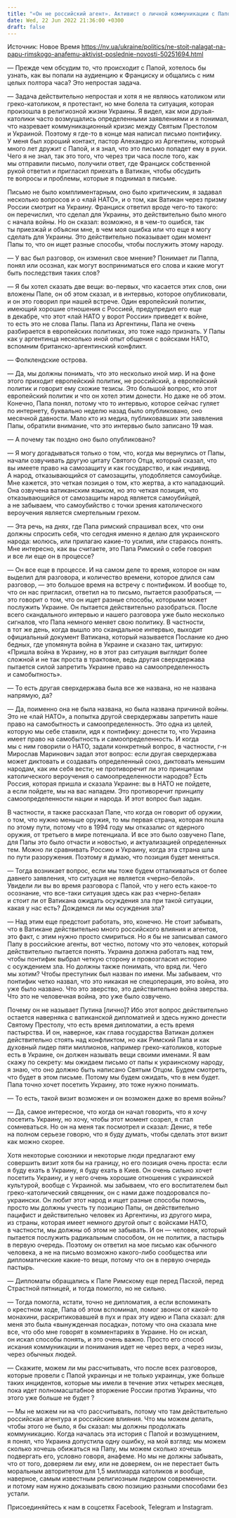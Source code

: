 ```yaml
---
title: "«Он не российский агент». Активист о личной коммуникации с Папой Римским и его позиции относительно войны РФ против Украины — интервью"
date: Wed, 22 Jun 2022 21:36:00 +0300
draft: false
---
```

Источник: Новое Время https://nv.ua/ukraine/politics/ne-stoit-nalagat-na-papu-rimskogo-anafemu-aktivist-poslednie-novosti-50251694.html


— Прежде чем обсудим то, что происходит с Папой, хотелось бы узнать, как вы попали на аудиенцию к Франциску и общались с ним целых полтора часа? Это непростая задача.

— Задача действительно непростая и хотя я не являюсь католиком или греко-католиком, я протестант, но мне болела та ситуация, которая произошла в религиозной жизни Украины. Я видел, как мои друзья-католики часто возмущались определенными заявлениями и я понимал, что назревает коммуникационный кризис между Святым Престолом и Украиной. Поэтому я где-то в конце мая написал письмо понтифику. У меня был хороший контакт, пастор Алехандро из Аргентины, который много лет дружит с Папой, и я знал, что это письмо попадет ему в руки. Чего я не знал, так это того, что через три часа после того, как мы отправили письмо, получили ответ, где Франциск собственной рукой ответил и пригласил приехать в Ватикан, чтобы обсудить те вопросы и проблемы, которые я поднимал в письме.

Письмо не было комплиментарным, оно было критическим, я задавал несколько вопросов и о «лай НАТО», и о том, как Ватикан через призму России смотрит на Украину. Франциск ответил вроде чего-то такого: он перечислил, что сделал для Украины, это действительно было много с начала войны. Но он сказал: возможно, я в чем-то ошибся, так ты приезжай и объясни мне, в чем моя ошибка или что еще я могу сделать для Украины. Это действительно показывает один момент Папы то, что он ищет разные способы, чтобы послужить этому народу.

— У вас был разговор, он изменил свое мнение? Понимает ли Паппа, понял или осознал, как могут восприниматься его слова и какие могут быть последствия таких слов?

— Я бы хотел сказать две вещи: во-первых, что касается этих слов, они вложены Папе, он об этом сказал, и в интервью, которое опубликовали, и он это говорил при нашей встрече. Один европейский политик, имеющий хорошие отношения с Россией, предупредил его еще в декабре, что этот «лай НАТО у ворот России» приведет к войне, то есть это не слова Папы. Папа из Аргентины, Папа не очень разбирается в европейских политиках, это тоже надо признать. У Папы как у аргентинца несколько иной опыт общения с войсками НАТО, вспомним британско-аргентинский конфликт.

— Фолклендские острова.

— Да, мы должны понимать, что это несколько иной мир. И на фоне этого приходит европейский политик, не российский, а европейский политик и говорит ему схожие тезисы. Это большой вопрос, кто этот европейский политик и что он хотел этим донести. Но даже не об этом. Конечно, Папа понял, потому что то интервью, которое сейчас гуляет по интернету, буквально неделю назад было опубликовано, оно месячной давности. Мало кто из медиа, публиковавших эти заявления Папы, обратили внимание, что это интервью было записано 19 мая.

— А почему так поздно оно было опубликовано?

— Я могу догадываться только о том, что, когда мы вернулись от Папы, начали озвучивать другую цитату Святого Отца, который сказал, что вы имеете право на самозащиту и как государство, и как индивид. А народ, отказывающийся от самозащиты, уподобляется самоубийце. Мне кажется, это четкая позиция о том, кто жертва, а кто нападающий. Она озвучена ватиканским языком, но это четкая позиция, что отказывающийся от самозащиты народ является самоубийцей, а не забываем, что самоубийство с точки зрения католического вероучения является смертельным грехом.

— Эта речь, на днях, где Папа римский спрашивал всех, что они должны спросить себя, что сегодня именно я делаю для украинского народа: молюсь, или прилагаю какие-то усилия, или стараюсь понять. Мне интересно, как вы считаете, это Папа Римский о себе говорил и все ли еще он в процессе?

— Он все еще в процессе. И на самом деле то время, которое он нам выделил для разговора, и количество времени, которое длился сам разговор, — это большое время на встречу с понтификом. И вообще то, что он нас пригласил, ответил на то письмо, пытается разобраться, — это говорит о том, что он ищет разные способы, которыми может послужить Украине. Он пытается действительно разобраться. После всего скандального интервью и нашего разговора уже было несколько сигналов, что Папа немного меняет свою политику. В частности, в тот же день, когда вышло это скандальное интервью, выходит официальный документ Ватикана, который называется Послание ко дню бедных, где упомянута война в Украине и сказано так, цитирую: «Пришла война в Украину, но в этот раз ситуация выглядит более сложной и не так проста в трактовке, ведь другая сверхдержава пытается силой запретить Украине право на самоопределенность и самобытность».

— То есть другая сверхдержава была все же названа, но не названа напрямую, да?

— Да, поименно она не была названа, но была названа причиной войны. Это не «лай НАТО», а попытка другой сверхдержавы запретить наше право на самобытность и самоопределенность. Это одна из целей, которую мы себе ставили, идя к понтифику: донести то, что Украина имеет право на самобытность и самоопределенность. И когда мы с ним говорили о НАТО, задали конкретный вопрос, в частности, г-н Мирослав Маринович задал этот вопрос: если другая сверхдержава может диктовать и создавать определенный союз, диктовать меньшим народам, как им себя вести; не противоречит ли это принципам католического вероучения о самоопределенности народов? Есть Россия, которая пришла и сказала Украине: вы в НАТО не пойдете, а если пойдете, мы на вас нападем. Это противоречит принципу самоопределенности нации и народа. И этот вопрос был задан.

В частности, я также рассказал Папе, что когда он говорит об оружии, о том, что нужно меньше оружия, то мы первая страна, которая пошла по этому пути, потому что в 1994 году мы отказалис от ядерного оружия, от третьего в мире потенциала. И все это было озвучено Папе, для Папы это было отчасти и новостью, и актуализацией определенных тем. Можно ли сравнивать Россию и Украину, когда эта страна шла по пути разоружения. Поэтому я думаю, что позиция будет меняться.

— Тогда возникает вопрос, если мы тоже будем отталкиваться от более давнего заявления, что ситуация не является «черно-белой». Увидели ли вы во время разговора с Папой, что у него есть какое-то осознание, что все-таки ситуация здесь как раз «черно-белая» и стоит ли от Ватикана ожидать осуждения зла при такой ситуации, какая у нас есть? Дождемся ли мы осуждения зла?

— Над этим еще предстоит работать, это, конечно. Не стоит забывать, что в Ватикане действительно много российского влияния и агентов, это факт, с этим нужно просто смириться. Но я бы не записывал самого Папу в российские агенты, вот честно, потому что это человек, который действительно пытается понять. Украина должна работать над тем, чтобы понтифик выбрал четкую сторону и провозгласил историю с осуждением зла. Но должны также понимать, что вряд ли. Чего мы хотим? Чтобы преступник был назван по имени. Мы забываем, что понтифик четко назвал, что это никакая не спецоперация, это война, это уже было названо. Что это зверство, это действительно война зверства. Что это не человечная война, это уже было озвучено.

Почему он не называет Путина [лично]? Ибо этот вопрос действительно остается наверняка с ватиканской дипломатией и здесь нужно донести Святому Престолу, что есть время дипломатии, а есть время пастырства. И он, наверное, как глава государства Ватикан должен действительно стоять над конфликтом, но как Римский Папа и как духовный лидер пяти миллионов, например греко-католиков, которые есть в Украине, он должен называть вещи своими именами. Я вам скажу по секрету: мы ожидаем письмо от папы к украинскому народу, я знаю, что оно должно быть написано Святым Отцом. Будем смотреть, что будет в этом письме. Потому мы будем ожидать, что в нем будет. Папа точно хочет посетить Украину, это тоже нужно понимать.

— То есть, такой визит возможен и он возможен даже во время войны?

— Да, самое интересное, что когда он начал говорить, что я хочу посетить Украину, но хочу, чтобы этот момент созрел, я стал сомневаться. Но он на меня так посмотрел и сказал: Денис, я тебе на полном серьезе говорю, что я буду думать, чтобы сделать этот визит как можно скорее.

Хотя некоторые союзники и некоторые люди предлагают ему совершить визит хотя бы на границу, но его позиция очень проста: если я буду ехать в Украину, я буду ехать в Киев. Он очень сильно хочет посетить Украину, и у него очень хорошие отношения с украинской культурой, вообще с Украиной. мы забываем, что его воспитателем был греко-католический священник, он с нами даже поздоровался по-украински. Он любит этот народ и ищет разные способы помочь, просто мы должны учесть ту позицию Папы, он действительно пацифист и действительно человек из Аргентины, из другого мира, из страны, которая имеет немного другой опыт с войсками НАТО, в частности, мы должны об этом не забывать. И он — человек, который пытается послужить радикальным способом, он не политик, а пастырь в первую очередь. Поэтому он ответил на мое письмо как обычного человека, а не на письмо возможно какого-либо сообщества или дипломатические какие-то вещи, потому что он в первую очередь пастырь.

— Дипломаты обращались к Папе Римскому еще перед Пасхой, перед Страстной пятницей, и тогда помогло, но не сильно.

— Тогда помогла, кстати, точно не дипломатия, а если вспоминать о крестном ходе, Папа об этом вспоминал, помог звонок от какой-то монахини, раскритиковавшей в пух и прах эту идею и Папа сказал: для меня это была «вынужденная посадка», потому что она сказала мне все, что обо мне говорят в комментариях в Украине. Но он искал, он искал способы понять, и это очень важно. Просто его способ искания коммуникации и понимания идет не через верх, а через низы, через обычных людей.

— Скажите, можем ли мы рассчитывать, что после всех разговоров, которые провели с Папой украинцы и не только украинцы, уже больше таких инцидентов, которые мы имели в течение этих четырех месяцев, пока идет полномасштабное вторжение России против Украины, что этого уже больше не будет ?

— Мы не можем ни на что рассчитывать, потому что там действительно российская агентура и российские влияния. Что мы можем делать, чтобы этого не было, я бы сказал: мы должны продолжать коммуникацию. Когда началась эта история с Папой и возмущением, я понял, что Украина допустила одну ошибку, на мой взгляд: мы можем сколько хочешь обижаться на Папу, мы можем сколько хочешь подвергать его, условно говоря, анафеме. Но мы не должны забывать, что от того, доверяем ли ему, или не доверяем, он не перестает быть моральным авторитетом для 1,5 миллиарда католиков и вообще, наверное, самым известным религиозным лидером современности. и потому нам нужно доказывать свою позицию разными способами без устали.

Присоединяйтесь к нам в соцсетях Facebook, Telegram и Instagram.
